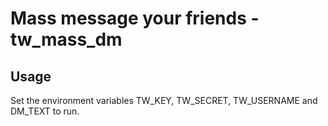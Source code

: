 # Mass message your friends - tw_mass_dm

## Usage

Set the environment variables TW_KEY, TW_SECRET, TW_USERNAME and DM_TEXT to run.
